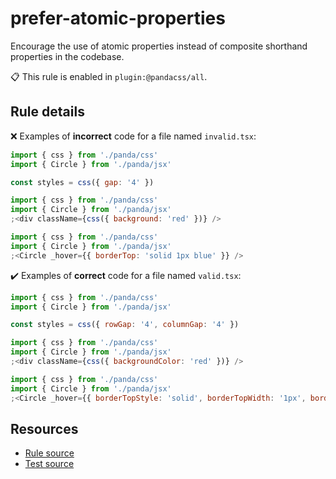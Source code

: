 [//]: # 'This file is generated by eslint-docgen. Do not edit it directly.'

# prefer-atomic-properties

Encourage the use of atomic properties instead of composite shorthand properties in the codebase.

📋 This rule is enabled in `plugin:@pandacss/all`.

## Rule details

❌ Examples of **incorrect** code for a file named `invalid.tsx`:

```js
import { css } from './panda/css'
import { Circle } from './panda/jsx'

const styles = css({ gap: '4' })

import { css } from './panda/css'
import { Circle } from './panda/jsx'
;<div className={css({ background: 'red' })} />

import { css } from './panda/css'
import { Circle } from './panda/jsx'
;<Circle _hover={{ borderTop: 'solid 1px blue' }} />
```

✔️ Examples of **correct** code for a file named `valid.tsx`:

```js
import { css } from './panda/css'
import { Circle } from './panda/jsx'

const styles = css({ rowGap: '4', columnGap: '4' })

import { css } from './panda/css'
import { Circle } from './panda/jsx'
;<div className={css({ backgroundColor: 'red' })} />

import { css } from './panda/css'
import { Circle } from './panda/jsx'
;<Circle _hover={{ borderTopStyle: 'solid', borderTopWidth: '1px', borderTopColor: 'blue' }} />
```

## Resources

- [Rule source](/plugin/src/rules/prefer-atomic-properties.ts)
- [Test source](/tests/prefer-atomic-properties.test.ts)
